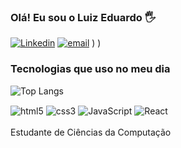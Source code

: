 ### Olá! Eu sou o Luiz Eduardo 🖐️

[![Linkedin](https://img.shields.io/badge/LinkedIn-0077B5?style=for-the-badge&logo=linkedin&logoColor=white)](https://www.linkedin.com/in/luiz-eduardo-amaral/)
[![email](https://img.shields.io/badge/Gmail-D14836?style=for-the-badge&logo=gmail&logoColor=white)](mailto:luizeduardoamaral2003@gmail.com)
)
)

### Tecnologias que uso no meu dia

![Top Langs](https://github-readme-stats.vercel.app/api/top-langs/?username=Luiz14es&theme=dracula)

<div style="display: inline_block">
    <img align="center" alt="html5" src="https://img.shields.io/badge/HTML5-E34F26?style=for-the-badge&logo=html5&logoColor=white">
    <img align="center" alt="css3" src="https://img.shields.io/badge/CSS3-1572B6?style=for-the-badge&logo=css3&logoColor=white">
    <img align="center" alt="JavaScript" src="https://img.shields.io/badge/JavaScript-F7DF1E?style=for-the-badge&logo=javascript&logoColor=black">
    <img align="center" alt="React" src="https://img.shields.io/badge/React-20232A?style=for-the-badge&logo=react&logoColor=61DAFB">
</div>
<br/>
Estudante de Ciências da Computação
